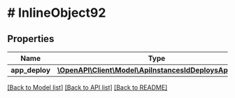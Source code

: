 # # InlineObject92

## Properties

Name | Type | Description | Notes
------------ | ------------- | ------------- | -------------
**app_deploy** | [**\OpenAPI\Client\Model\ApiInstancesIdDeploysAppDeploy**](ApiInstancesIdDeploysAppDeploy.md) |  | [optional]

[[Back to Model list]](../../README.md#models) [[Back to API list]](../../README.md#endpoints) [[Back to README]](../../README.md)
